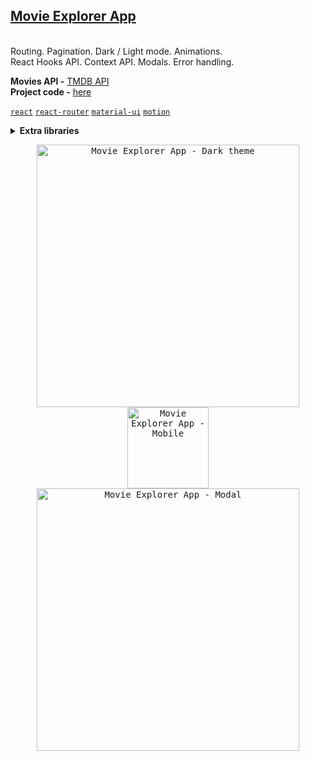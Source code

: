 ## [Movie Explorer App](https://movie-explorer-app-rust.vercel.app)

<br>Routing. Pagination. Dark / Light mode. Animations.
<br>React Hooks API. Context API. Modals. Error handling.

**Movies API -** [TMDB API](https://developer.themoviedb.org/)
<br>
**Project code -** [here](https://github.com/ihorvyshniakov/movie-explorer-app)

[`react`](https://github.com/facebook/react) [`react-router`](https://github.com/remix-run/react-router) [`material-ui`](https://github.com/mui/material-ui) [`motion`](https://github.com/motiondivision/motion)
<br>

<details>
    <br>
    <summary><b>Extra libraries</b></summary>
  
  | Library name | Description |
  | --- | --- |
  | [`react`](https://github.com/facebook/react)                                 | Framework |
  | [`react-router`](https://github.com/remix-run/react-router)                  | Routing |
  | [`material-ui`](https://github.com/mui/material-ui)                          | UI system |
  | [`motion`](https://github.com/motiondivision/motion)                         | Animations |
</details>

<p align="center">
<kbd><img src="https://github.com/user-attachments/assets/bbb085a9-531c-41f3-b1bc-4b0711682d0a" alt="Movie Explorer App - Dark theme" width="420"/></kbd>
<kbd><img src="https://github.com/user-attachments/assets/a9131bdb-4e9f-4dfb-ae31-a8a21ec52936" alt="Movie Explorer App - Mobile" width="130"/></kbd>
<kbd><img src="https://github.com/user-attachments/assets/54eb3074-d548-404a-bb60-9f45ce2bcf65" alt="Movie Explorer App - Modal" width="420"/></kbd>
</p>

<!--
![pic-1](https://github.com/user-attachments/assets/bbb085a9-531c-41f3-b1bc-4b0711682d0a)
![pic-2](https://github.com/user-attachments/assets/f9fb8436-1072-42d3-9fba-477a51e3e301)
![pic-22](https://github.com/user-attachments/assets/0441485b-8778-4d15-ba46-e5ac1fc9e1f5)
![pic-222](https://github.com/user-attachments/assets/54eb3074-d548-404a-bb60-9f45ce2bcf65)
![pic-3](https://github.com/user-attachments/assets/a9131bdb-4e9f-4dfb-ae31-a8a21ec52936)
-->
